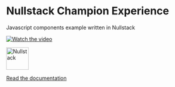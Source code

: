 # Nullstack Champion Experience

Javascript components example written in Nullstack

[![Watch the video](https://img.youtube.com/vi/3yNwTz9w5Fw/maxresdefault.jpg)](https://youtu.be/3yNwTz9w5Fw)

<img src='https://raw.githubusercontent.com/nullstack/nullstack/master/nullstack.png' height='60' alt='Nullstack' />

[Read the documentation](https://nullstack.app/documentation)